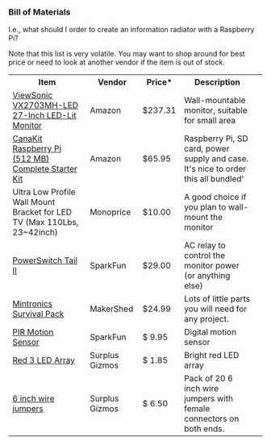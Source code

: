 
### Bill of Materials

I.e., what should I order to create an information radiator with a
Raspberry Pi?

Note that this list is very volatile. You may want to shop around for best
price or need to look at another vendor if the item is out of stock.

<table>
  <tr>
    <th>Item</th>
    <th>Vendor</th>
    <th>Price*</th>
    <th>Description<th>
  </tr>
  <tr>
    <td>
      <a href="http://www.amazon.com/gp/product/B008A3KFB8/">ViewSonic VX2703MH-LED 27-Inch LED-Lit Monitor</a>
    </td>
    <td>Amazon</td>
    <td>$237.31</td>
    <td>Wall-mountable monitor, suitable for small area</td>
  </tr>
  <tr>
    <td>
      <a href="http://www.amazon.com/CanaKit-Raspberry-Complete-Original-Preloaded/dp/B008XVAVAW/">CanaKit Raspberry Pi (512 MB) Complete Starter Kit</a>
    </td>
    <td>Amazon</td>
    <td>$65.95</td>
    <td>Raspberry Pi, SD card, power supply and case. It's nice to order this all bundled'</td>
  </tr>
  <tr>
    <td>Ultra Low Profile Wall Mount Bracket for LED TV (Max 110Lbs, 23~42inch)</td>
    <td>Monoprice</td>
    <td>$10.00</td>
    <td>A good choice if you plan to wall-mount the monitor</td>
  </tr>
  <tr>
    <td><a href="https://www.sparkfun.com/orders/652642">PowerSwitch Tail II</a></td>
    <td>SparkFun</td>
    <td>$29.00</td>
    <td>AC relay to control the monitor power (or anything else)</td>
  </tr>
  <tr>
    <td><a href="http://www.makershed.com/Mintronics_Survival_Pack_p/mstin2.htm">Mintronics Survival Pack</a></td>
    <td>MakerShed</td>
    <td>$24.99</td>
    <td>Lots of little parts you will need for any project.</td>
  </tr>
  <tr>
    <td><a href="https://www.sparkfun.com/products/8630">PIR Motion Sensor</a></td>
    <td>SparkFun</td>
    <td>$  9.95</td>
    <td>Digital motion sensor</td>
  </tr>
  <tr>
    <td><a href="http://www.surplusgizmos.com/3-LED-Red-Waterproof-Strip-750-mcd-12v-DC_p_1548.html">Red 3 LED Array</a></td>
    <td>Surplus Gizmos</td>
    <td>$  1.85</td>
    <td>Bright red LED array</td>
  </tr>
  <tr>
    <td><a href="http://www.surplusgizmos.com/200mm-6-inch-Jumper-Wire-for-Pin-Outs-Pack-of-20-_p_2596.html">6 inch wire jumpers</a></td>
    <td>Surplus Gizmos</td>
    <td>$  6.50</td>
    <td>Pack of 20 6 inch wire jumpers with female connectors on both ends.</td>
  </tr>
</table>

